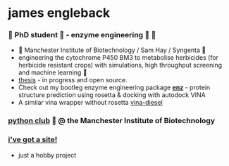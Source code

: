 # james engleback

### 🧪 PhD student  🥼 - enzyme engineering 🧬 🧫
- 🐝  Manchester Institute of Biotechnology / Sam Hay / Syngenta 🌱
- engineering the cytochrome P450 BM3 to metabolise herbicides (for herbicide resistant crops) with simulations, high throughput screening and machine learning 🤖
- [thesis](https://github.com/jamesengleback/thesis) - in progress and open source. 
- Check out my bootleg enzyme engineering package [**enz**](https://github.com/UoMMIB/enz) - protein structure prediction using rosetta & docking with autodock VINA
- A similar vina wrapper without rosetta [vina-diesel](https://github.com/UoMMIB/vina-diesel/)

### [**python club**](https://github.com/UoMMIB/Python-Club) 🐍 @ the Manchester Institute of Biotechnology

### [i've got a site!](https://jamesengleback.xyz/)
- just a hobby project
